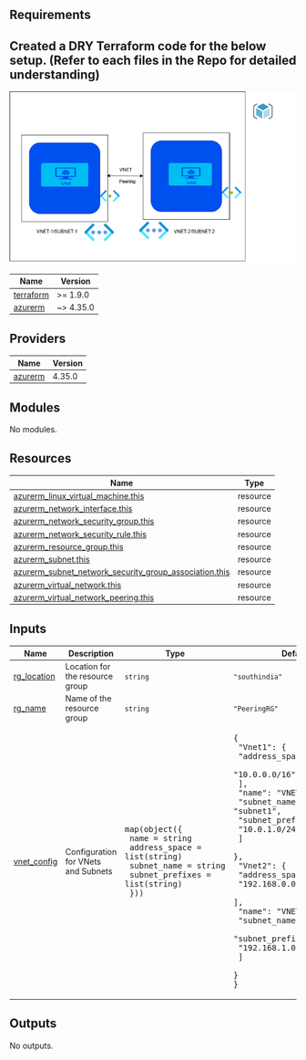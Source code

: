 ## Requirements
## Created a DRY Terraform code for the below setup. (Refer to each files in the Repo for detailed understanding)

<p align="center">
  <img src="./Vnet-peering.png" alt="Alt text" width="600"/>
</p>

| Name | Version |
|------|---------|
| <a name="requirement_terraform"></a> [terraform](#requirement\_terraform) | >= 1.9.0 |
| <a name="requirement_azurerm"></a> [azurerm](#requirement\_azurerm) | ~> 4.35.0 |

## Providers

| Name | Version |
|------|---------|
| <a name="provider_azurerm"></a> [azurerm](#provider\_azurerm) | 4.35.0 |

## Modules

No modules.

## Resources

| Name | Type |
|------|------|
| [azurerm_linux_virtual_machine.this](https://registry.terraform.io/providers/hashicorp/azurerm/latest/docs/resources/linux_virtual_machine) | resource |
| [azurerm_network_interface.this](https://registry.terraform.io/providers/hashicorp/azurerm/latest/docs/resources/network_interface) | resource |
| [azurerm_network_security_group.this](https://registry.terraform.io/providers/hashicorp/azurerm/latest/docs/resources/network_security_group) | resource |
| [azurerm_network_security_rule.this](https://registry.terraform.io/providers/hashicorp/azurerm/latest/docs/resources/network_security_rule) | resource |
| [azurerm_resource_group.this](https://registry.terraform.io/providers/hashicorp/azurerm/latest/docs/resources/resource_group) | resource |
| [azurerm_subnet.this](https://registry.terraform.io/providers/hashicorp/azurerm/latest/docs/resources/subnet) | resource |
| [azurerm_subnet_network_security_group_association.this](https://registry.terraform.io/providers/hashicorp/azurerm/latest/docs/resources/subnet_network_security_group_association) | resource |
| [azurerm_virtual_network.this](https://registry.terraform.io/providers/hashicorp/azurerm/latest/docs/resources/virtual_network) | resource |
| [azurerm_virtual_network_peering.this](https://registry.terraform.io/providers/hashicorp/azurerm/latest/docs/resources/virtual_network_peering) | resource |

## Inputs

| Name | Description | Type | Default | Required |
|------|-------------|------|---------|:--------:|
| <a name="input_rg_location"></a> [rg\_location](#input\_rg\_location) | Location for the resource group | `string` | `"southindia"` | no |
| <a name="input_rg_name"></a> [rg\_name](#input\_rg\_name) | Name of the resource group | `string` | `"PeeringRG"` | no |
| <a name="input_vnet_config"></a> [vnet\_config](#input\_vnet\_config) | Configuration for VNets and Subnets | <pre>map(object({<br/>    name            = string<br/>    address_space   = list(string)<br/>    subnet_name     = string<br/>    subnet_prefixes = list(string)<br/>  }))</pre> | <pre>{<br/>  "Vnet1": {<br/>    "address_space": [<br/>      "10.0.0.0/16"<br/>    ],<br/>    "name": "VNET1",<br/>    "subnet_name": "subnet1",<br/>    "subnet_prefixes": [<br/>      "10.0.1.0/24"<br/>    ]<br/>  },<br/>  "Vnet2": {<br/>    "address_space": [<br/>      "192.168.0.0/16"<br/>    ],<br/>    "name": "VNET2",<br/>    "subnet_name": "subnet2",<br/>    "subnet_prefixes": [<br/>      "192.168.1.0/24"<br/>    ]<br/>  }<br/>}</pre> | no |

## Outputs

No outputs.



